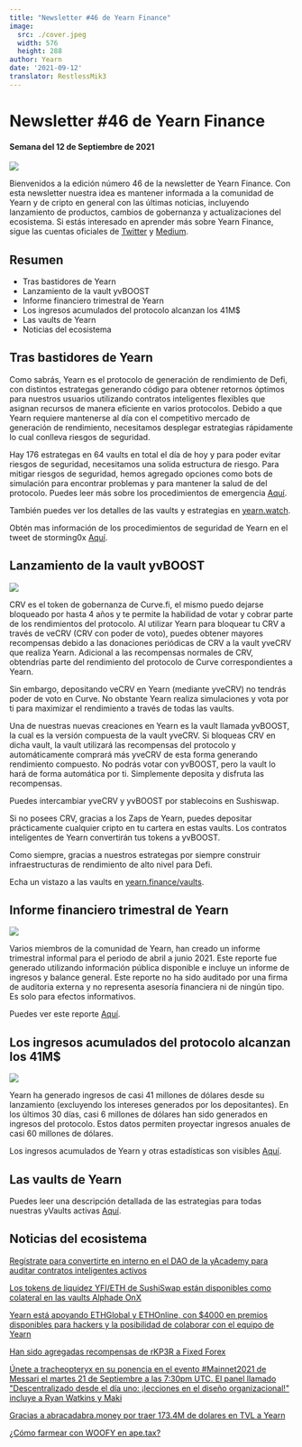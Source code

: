 ```yaml
---
title: "Newsletter #46 de Yearn Finance"
image:
  src: ./cover.jpeg
  width: 576
  height: 288
author: Yearn
date: '2021-09-12'
translator: RestlessMik3
---
```


# Newsletter #46 de Yearn Finance 

#### Semana del 12 de Septiembre de 2021

![](/_posts/_newsletters/Yearn-Finance-Newsletter-46/cover.jpeg?w=880&h=440)

Bienvenidos a la edición número 46 de la newsletter de Yearn Finance. Con esta newsletter nuestra idea es mantener informada a la comunidad de Yearn y de cripto en general con las últimas noticias, incluyendo lanzamiento de productos, cambios de gobernanza y actualizaciones del ecosistema. Si estás interesado en aprender más sobre Yearn Finance, sigue las cuentas oficiales de [Twitter](https://twitter.com/iearnfinance) y [Medium](https://medium.com/iearn). 

## **Resumen**

- Tras bastidores de Yearn  
- Lanzamiento de la vault yvBOOST  
- Informe financiero trimestral de Yearn  
- Los ingresos acumulados del protocolo alcanzan los 41M$  
- Las vaults de Yearn  
- Noticias del ecosistema
    
## **Tras bastidores de Yearn**

Como sabrás, Yearn es el protocolo de generación de rendimiento de Defi, con distintos estrategas generando código para obtener retornos óptimos para nuestros usuarios utilizando contratos inteligentes flexibles que asignan recursos de manera eficiente en varios protocolos. Debido a que Yearn requiere mantenerse al día con el competitivo mercado de generación de rendimiento, necesitamos desplegar estrategias rápidamente lo cual conlleva riesgos de seguridad.

Hay 176 estrategas en 64 vaults en total el día de hoy y para poder evitar riesgos de seguridad, necesitamos una solida estructura de riesgo. Para mitigar riesgos de seguridad, hemos agregado opciones como bots de simulación para encontrar problemas y para mantener la salud de del protocolo. Puedes leer más sobre los procedimientos de emergencia [Aquí](https://github.com/yearn/yearn-devdocs/blob/master/docs/developers/v2/EMERGENCY.md).

También puedes ver los detalles de las vaults y estrategias en [yearn.watch](https://yearn.watch/).

Obtén mas información de los procedimientos de seguridad de Yearn en el tweet de storming0x [Aquí](https://twitter.com/storming0x/status/1436851219864059906).

## **Lanzamiento de la vault yvBOOST**

![](/_posts/_newsletters/Yearn-Finance-Newsletter-46/image2.jpg?w=1456&h=753)

CRV es el token de gobernanza de Curve.fi, el mismo puedo dejarse bloqueado por hasta 4 años y te permite la habilidad de votar y cobrar parte de los rendimientos del protocolo. Al utilizar Yearn para bloquear tu CRV a través de veCRV (CRV con poder de voto), puedes obtener mayores recompensas debido a las donaciones periódicas de CRV a la vault yveCRV que realiza Yearn. Adicional a las recompensas normales de CRV, obtendrías parte del rendimiento del protocolo de Curve correspondientes a Yearn.

Sin embargo, depositando veCRV en Yearn (mediante yveCRV) no tendrás poder de voto en Curve. No obstante Yearn realiza simulaciones y vota por ti para maximizar el rendimiento a través de todas las vaults.

Una de nuestras nuevas creaciones en Yearn es la vault llamada yvBOOST, la cual es la versión compuesta de la vault yveCRV. Si bloqueas CRV en dicha vault, la vault utilizará las recompensas del protocolo y automáticamente comprará más yveCRV de esta forma generando rendimiento compuesto. No podrás votar con yvBOOST, pero la vault lo hará de forma automática por ti. Simplemente deposita y disfruta las recompensas.    

Puedes intercambiar yveCRV y yvBOOST por stablecoins en Sushiswap.

Si no posees CRV, gracias a los Zaps de Yearn, puedes depositar prácticamente cualquier cripto en tu cartera en estas vaults. Los contratos inteligentes de Yearn convertirán tus tokens a yvBOOST.

Como siempre, gracias a nuestros estrategas por siempre construir infraestructuras de rendimiento de alto nivel para Defi.

Echa un vistazo a las vaults en [yearn.finance/vaults](https://yearn.finance/vaults).

## **Informe financiero trimestral de Yearn**

![](/_posts/_newsletters/Yearn-Finance-Newsletter-46/image3.jpg?w=1276&h=429)

Varios miembros de la comunidad de Yearn, han creado un informe trimestral informal para el periodo de abril a junio 2021. Este reporte fue generado utilizando información pública disponible e incluye un informe de ingresos y balance general. Este reporte no ha sido auditado por una firma de auditoria externa y no representa asesoría financiera ni de ningún tipo. Es solo para efectos informativos.

Puedes ver este reporte [Aquí](https://github.com/yearn/yearn-pm/blob/master/financials/reports/2021Q2-yearn-quarterly-report.pdf).

## **Los ingresos acumulados del protocolo alcanzan los 41M$**

![](/_posts/_newsletters/Yearn-Finance-Newsletter-46/image4.jpg?w=1456&h=828)

Yearn ha generado ingresos de casi 41 millones de dólares desde su lanzamiento (excluyendo los intereses generados por los depositantes). En los últimos 30 días, casi 6 millones de dólares han sido generados en ingresos del protocolo. Estos datos permiten proyectar ingresos anuales de casi 60 millones de dólares.

Los ingresos acumulados de Yearn y otras estadísticas son visibles [Aquí](https://www.yfistats.com/).

## Las vaults de Yearn

Puedes leer una descripción detallada de las estrategias para todas nuestras yVaults activas [Aquí](https://medium.com/yearn-state-of-the-vaults/the-vaults-at-yearn-9237905ffed3).

## **Noticias del ecosistema**

[Regístrate para convertirte en interno en el DAO de la yAcademy para auditar contratos inteligentes activos](https://twitter.com/yAcademyDAO/status/1435866622556659717) 

[Los tokens de liquidez YFI/ETH de SushiSwap están disponibles como colateral en las vaults Alphade OnX](https://twitter.com/OnXFinance/status/1435229990681972741)

[Yearn está apoyando ETHGlobal y ETHOnline, con $4000 en premios disponibles para hackers y la posibilidad de colaborar con el equipo de Yearn](https://twitter.com/iearnfinance/status/1436302183545196546)

[Han sido agregadas recompensas de rKP3R a Fixed Forex ](https://twitter.com/thekeep3r/status/1437402914474037256)

[Únete a tracheopteryx en su ponencia en el evento #Mainnet2021 de Messari el martes 21 de Septiembre a las 7:30pm UTC. El panel llamado "Descentralizado desde el día uno: ¡lecciones en el diseño organizacional!" incluye a Ryan Watkins y Maki](https://twitter.com/tracheopteryx/status/1436257062971977729)

[Gracias a abracadabra.money por traer 173.4M de dolares en TVL a Yearn](https://twitter.com/danielesesta/status/1437372628054982663?s=20)

[¿Cómo farmear con WOOFY en ape.tax?](https://twitter.com/ape_tax/status/1436908119817211913?s=20)
